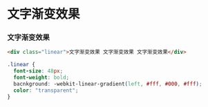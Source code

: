 # 文字渐变效果

### 文字渐变效果

```html
<div class="linear">文字渐变效果 文字渐变效果 文字渐变效果</div>
```

```css
.linear {
  font-size: 48px;
  font-weight: bold;
  bacnkground: -webkit-linear-gradient(left, #fff, #000, #fff);
  color: "transparent";
}
```
